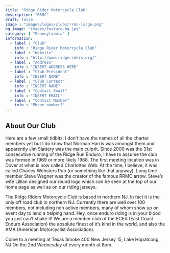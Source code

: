 ```yaml
---
title: "Ridge Rider Motorcycle Club"
description: "RRMC"
draft: false
image : "images/logos/clubs/rrmc-large.png"
bg_image: "images/feature-bg.jpg"
category: [ "Pennsylvania" ]
information:
  - label : "Club"
    info : "Ridge Rider Motorcycle Club"
  - label : "Website"
    info : "http://www.ridgeriders.org/"
  - label : "Address"
    info : "INSERT ADDRESS HERE"
  - label : "Club President"
    info : "INSERT NAME"
  - label : "Club Contact"
    info : "INSERT NAME"
  - label : "Contact Email"
    info : "INSERT EMAIL"
  - label : "Contact Number"
    info : "Phone number?"
---
```


## About Our Club

Here are a few small tidbits. I don’t have the names of all the charter members yet but I do know that Norman Harris was amongst them and apparently Jim Slattery was the main culprit. Since 2000 was the 31st consecutive running of the Ridge Run Enduro, I have to assume the club was formed in 1969 or more likely 1968. The first meeting location was in Dover at what is now called Charlottes Web. At the time, I believe, it was called Charley Websters Pub (or something like that anyway). Long time member Steve Wagner was the creator of the famous RRMC arrow. Steve’s wife Lillian designed our round logo which can be seen at the top of our home page as well as on our riding jerseys.

The Ridge Riders Motorcycle Club is based in northern NJ. In fact it is the only off road club in northern NJ. Currently there are well over 100 members, not including non active members, many of whom show up on event day to lend a helping hand. Hey, once enduro riding is in your blood you just can’t shake it! We are a member club of the ECEA (East Coast Enduro Association) the absolute finest of it’s kind in the world, and also the AMA (American Motorcyclist Association).

Come to a meeting at Texas Smoke
400 New Jersey 15, Lake Hopatcong, NJ
On the 2nd Wednesday of every month at 8pm.
